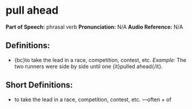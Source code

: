 # pull ahead

**Part of Speech:** phrasal verb
**Pronunciation:** N/A
**Audio Reference:** N/A

## Definitions:
- {bc}to take the lead in a race, competition, contest, etc. 
  *Example:* The two runners were side by side until one {it}pulled ahead{/it}.

## Short Definitions:
- to take the lead in a race, competition, contest, etc. —often + of
